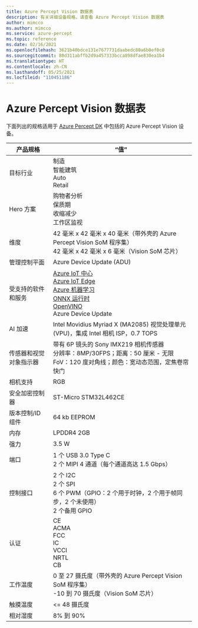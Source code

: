 ```yaml
---
title: Azure Percept Vision 数据表
description: 有关详细设备规格，请查看 Azure Percept Vision 数据表
author: mimcco
ms.author: mimcco
ms.service: azure-percept
ms.topic: reference
ms.date: 02/16/2021
ms.openlocfilehash: 3621b40bdce131e7677731daabedc80a6b0ef0c0
ms.sourcegitcommit: 80d311abffb2d9a457333bcca898dfae830ea1b4
ms.translationtype: HT
ms.contentlocale: zh-CN
ms.lasthandoff: 05/25/2021
ms.locfileid: "110451186"
---
```

# <a name="azure-percept-vision-datasheet"></a>Azure Percept Vision 数据表

下面列出的规格适用于 [Azure Percept DK](./azure-percept-dk-datasheet.md) 中包括的 Azure Percept Vision 设备。

|产品规格           |“值”     |
|--------------------------------|---------------------|
|目标行业               |制造 <br> 智能建筑 <br> Auto <br> Retail |
|Hero 方案                  |购物者分析 <br> 保质期 <br> 收缩减少 <br> 工作区监视|
|维度                      |42 毫米 x 42 毫米 x 40 毫米（带外壳的 Azure Percept Vision SoM 程序集） <br> 42 毫米 x 42 毫米 x 6 毫米（Vision SoM 芯片）|
|管理控制平面        |Azure Device Update (ADU)          |
|受支持的软件和服务 |[Azure IoT 中心](https://azure.microsoft.com/services/iot-hub/) <br> [Azure IoT Edge](https://azure.microsoft.com/services/iot-edge/) <br> [Azure 机器学习](https://azure.microsoft.com/services/machine-learning/) <br> [ONNX 运行时](https://www.onnxruntime.ai/) <br> [OpenVINO](https://docs.openvinotoolkit.org/latest/index.html) <br> Azure Device Update |
|AI 加速                 |Intel Movidius Myriad X (MA2085) 视觉处理单元 (VPU)，集成 Intel 相机 ISP，0.7 TOPS |
|传感器和视觉对象指示器   |带有 6P 镜头的 Sony IMX219 相机传感器<br>分辨率：8MP/30FPS；距离：50 厘米 - 无限<br>FoV：120 度对角线；颜色：宽动态范围，定焦卷帘快门|
|相机支持                  |RGB |
|安全加密控制器      |ST-Micro STM32L462CE      |
|版本控制/ID 组件       |64 kb EEPROM |
|内存                          |LPDDR4 2GB     |
|强力                           |3.5 W     |
|端口                           |1 个 USB 3.0 Type C <br> 2 个 MIPI 4 通道（每个通道高达 1.5 Gbps）     |
|控制接口              |2 个 I2C <br> 2 个 SPI <br> 6 个 PWM（GPIO：2 个用于时钟，2 个用于帧同步，2 个未使用） <br> 2 个备用 GPIO |
|认证                   |CE <br> ACMA <br> FCC <br> IC <br> VCCI <br> NRTL <br> CB  |
|工作温度           |0 至 27 摄氏度（带外壳的 Azure Percept Vision SoM 程序集） <br> -10 到 70 摄氏度（Vision SoM 芯片） |
|触摸温度               |<= 48 摄氏度 |
|相对湿度               |8% 到 90%    |

